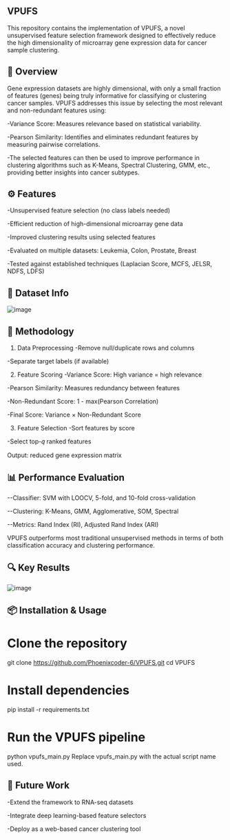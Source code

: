 ## VPUFS
This repository contains the implementation of VPUFS, a novel unsupervised feature selection framework designed to effectively reduce the high dimensionality of microarray gene expression data for cancer sample clustering.

## 📌 Overview


Gene expression datasets are highly dimensional, with only a small fraction of features (genes) being truly informative for classifying or clustering cancer samples. VPUFS addresses this issue by selecting the most relevant and non-redundant features using:

-Variance Score: Measures relevance based on statistical variability.

-Pearson Similarity: Identifies and eliminates redundant features by measuring pairwise correlations.

-The selected features can then be used to improve performance in clustering algorithms such as K-Means, Spectral Clustering, GMM, etc., providing better insights into cancer subtypes.


## ⚙️ Features


-Unsupervised feature selection (no class labels needed)

-Efficient reduction of high-dimensional microarray gene data

-Improved clustering results using selected features

-Evaluated on multiple datasets: Leukemia, Colon, Prostate, Breast

-Tested against established techniques (Laplacian Score, MCFS, JELSR, NDFS, LDFS)


## 📁 Dataset Info

![image](https://github.com/user-attachments/assets/7c35a5e6-5cda-4338-9079-d74692f7a8e6)


## 🧮 Methodology

1. Data Preprocessing
-Remove null/duplicate rows and columns

-Separate target labels (if available)

2. Feature Scoring
-Variance Score: High variance = high relevance

-Pearson Similarity: Measures redundancy between features

-Non-Redundant Score: 1 - max(Pearson Correlation)

-Final Score: Variance × Non-Redundant Score

3. Feature Selection
-Sort features by score

-Select top-𝑞 ranked features

Output: reduced gene expression matrix

## 📊 Performance Evaluation

--Classifier: SVM with LOOCV, 5-fold, and 10-fold cross-validation

--Clustering: K-Means, GMM, Agglomerative, SOM, Spectral

--Metrics: Rand Index (RI), Adjusted Rand Index (ARI)

VPUFS outperforms most traditional unsupervised methods in terms of both classification accuracy and clustering performance.

## 🔍 Key Results
![image](https://github.com/user-attachments/assets/736b74a4-3cba-4431-8062-8b985bec892e)


## 📦 Installation & Usage

# Clone the repository
git clone https://github.com/Phoenixcoder-6/VPUFS.git
cd VPUFS
# Install dependencies
pip install -r requirements.txt
# Run the VPUFS pipeline
python vpufs_main.py
Replace vpufs_main.py with the actual script name used.

## 🧠 Future Work

-Extend the framework to RNA-seq datasets

-Integrate deep learning-based feature selectors

-Deploy as a web-based cancer clustering tool


